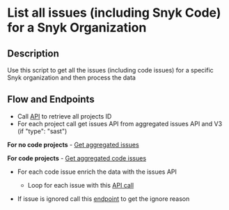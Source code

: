 # List all issues (including Snyk Code) for a Snyk Organization

## Description

Use this script to get all the issues (including code issues) for a specific Snyk organization and then process the data

## Flow and Endpoints

- Call [API](https://apidocs.snyk.io/?version=2023-06-23%7Ebeta#tag--Projects) to retrieve all projects ID
- For each project call get issues API from aggregated issues API and V3 (if "type": "sast")

**For no code projects**
    - [Get aggregated issues](https://snyk.docs.apiary.io/reference/projects/aggregated-project-issues/list-all-aggregated-issues)

**For code projects**
    - [Get aggregated code issues](https://apidocs.snyk.io/?version=2022-04-06%7Eexperimental#get-/orgs/-org_id-/issues)

- For each code issue enrich the data with the issues API
    - Loop for each issue with this [API call](https://apidocs.snyk.io/?version=2022-04-06%7Eexperimental#get-/orgs/-org_id-/issues/detail/code/-issue_id-)


- If issue is ignored call this [endpoint](https://snyk.docs.apiary.io/reference/projects/project-ignores-by-issue/retrieve-ignore) to get the ignore reason
